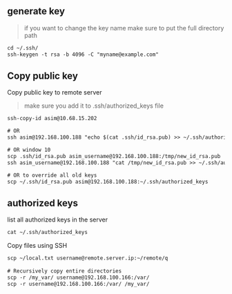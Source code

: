 ## generate key
> if you want to change the key name make sure to put the full directory path
```txt
cd ~/.ssh/
ssh-keygen -t rsa -b 4096 -C "myname@example.com"
```


## Copy public key
Copy public key to remote server
> make sure you add it to .ssh/authorized_keys file
```txt
ssh-copy-id asim@10.68.15.202

# OR
ssh asim@192.168.100.188 "echo $(cat .ssh/id_rsa.pub) >> ~/.ssh/authorized_keys"

# OR window 10
scp .ssh/id_rsa.pub asim_username@192.168.100.188:/tmp/new_id_rsa.pub
ssh asim_username@192.168.100.188 "cat /tmp/new_id_rsa.pub >> ~/.ssh/authorized_keys"

# OR to override all old keys
scp ~/.ssh/id_rsa.pub asim@192.168.100.188:~/.ssh/authorized_keys
```


## authorized keys
list all authorized keys in the server
```txt
cat ~/.ssh/authorized_keys 
```



Copy files using SSH
```txt
scp ~/local.txt username@remote.server.ip:~/remote/q
 
# Recursively copy entire directories
scp -r /my_var/ username@192.168.100.166:/var/
scp -r username@192.168.100.166:/var/ /my_var/
```

